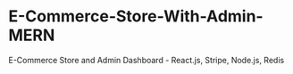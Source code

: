 # E-Commerce-Store-With-Admin-MERN
E-Commerce Store and Admin Dashboard - React.js, Stripe, Node.js, Redis
